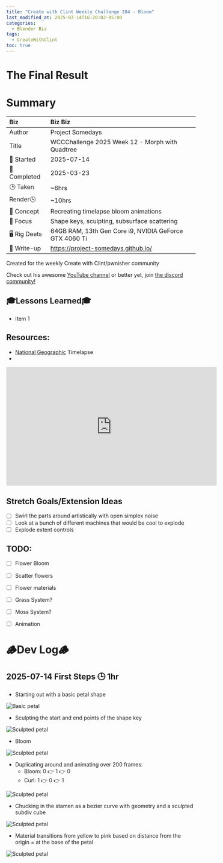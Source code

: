 ```yaml
---
title: "Create with Clint Weekly Challenge 204 - Bloom"
last_modified_at: 2025-07-14T16:20:02-05:00
categories:
  - Blender Biz
tags:
  - CreateWithClint
toc: true
---
```


# The Final Result
<!-- [![Watch the video](https://img.youtube.com/vi/4eS8dGd9_TI/maxresdefault.jpg)](https://youtu.be/4eS8dGd9_TI) -->

# Summary

| Biz             | Biz Biz                               |
|:--------        | :---------                                |
| Author          | Project Somedays                      |
| Title           | WCCChallenge 2025 Week 12 - Morph with Quadtree |
| 📅 Started      | 2025-07-14       |
| 📅 Completed    | 2025-03-23        |
| 🕒 Taken        | ~6hrs                                  |
| Render🕒        | ~10hrs          |
| 🤯 Concept      | Recreating timelapse bloom animations        |
| 🔎 Focus        | Shape keys, sculpting, subsurface scattering       |
| 🖥️ Rig Deets    | 64GB RAM, 13th Gen Core i9, NVIDIA GeForce GTX 4060 Ti |
| 📔 Write-up     | https://project-somedays.github.io/ |

Created for the weekly Create with Clint/pwnisher community

Check out his awesome [YouTube channel](https://www.youtube.com/c/pwnisher) or better yet, join [the discord community!](https://discord.com/channels/673719770410909696/688444060737994785/922141725944872980)

## 🎓Lessons Learned🎓
- Item 1

## Resources:
- [National Geographic](https://www.youtube.com/@NatGeo) Timelapse
- 
<iframe width="560" height="315" src="https://www.youtube.com/embed/LjCzPp-MK48?si=ZnGB66Fd814-FRzh" title="YouTube video player" frameborder="0" allow="accelerometer; autoplay; clipboard-write; encrypted-media; gyroscope; picture-in-picture; web-share" referrerpolicy="strict-origin-when-cross-origin" allowfullscreen></iframe>

## Stretch Goals/Extension Ideas
- [ ] Swirl the parts around artistically with open simplex noise
- [ ] Look at a bunch of different machines that would be cool to explode
- [ ] Explode extent controls

## TODO:
- [ ] Flower Bloom
- [ ] Scatter flowers
- [ ] Flower materials
- [ ] Grass System?
- [ ] Moss System?
- [ ] Animation


# 🪵Dev Log🪵

## 2025-07-14 First Steps 🕒 1hr
- Starting out with a basic petal shape  
  
![Basic petal](/assets/images/2025-07-14%20_Bloom_Step01%20.png)
- Sculpting the start and end points of the shape key
  
![Sculpted petal](/assets/images/2025-07-14%20_Bloom_Step02.png)

- Bloom
  
![Sculpted petal](/assets/images/2025-07-14%20_Bloom_Step03.png)

- Duplicating around and animating over 200 frames: 
  - Bloom: 0 👉 1 👉 0
  - Curl: 1 👉 0 👉 1
  
![Sculpted petal](/assets/images/2025-07-14%20_Bloom_Step04.png)

- Chucking in the stamen as a bezier curve with geometry and a sculpted subdiv cube

![Sculpted petal](/assets/images/2025-07-14%20_Bloom_Step05.png)

- Material transitions from yellow to pink based on distance from the origin = at the base of the petal

![Sculpted petal](/assets/images/2025-07-14%20_Bloom_Step06.png)


